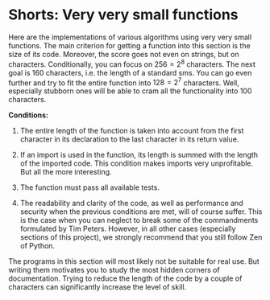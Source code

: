 # Shorts: Very very small functions

Here are the implementations of various algorithms using very very small
functions. The main criterion for getting a function into this section is the size of its code.
Moreover, the score goes not even on strings, but on characters.
Conditionally, you can focus on $256 = 2 ^8$ characters.
The next goal is 160 characters, i.e. the length of a standard sms.
You can go even further and try to fit the entire function into $128=2^7$ characters.
Well, especially stubborn ones will be able to cram all the functionality into 100 characters.

**Conditions:**

1. The entire length of the function is taken into account from the first character in its declaration to the last character in its return value.

2. If an import is used in the function, its length is summed with the length of the imported code. This condition makes imports very unprofitable. But all the more interesting.

3. The function must pass all available tests.

4. The readability and clarity of the code, as well as performance and security when the previous conditions are met, will of course suffer. This is the case when you can neglect to break some of the commandments formulated by Tim Peters. However, in all other cases (especially sections of this project), we strongly recommend that you still follow Zen of Python.

The programs in this section will most likely not be suitable for real use. But writing them motivates you to study the most hidden corners of documentation. Trying to reduce the length of the code by a couple of characters can significantly increase the level of skill.
